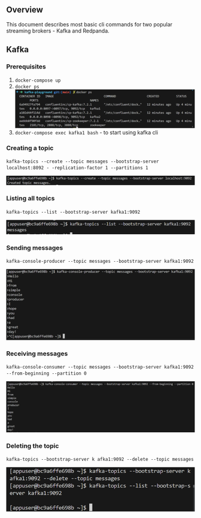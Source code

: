 ## Overview

This document describes most basic cli commands for two popular streaming brokers - Kafka and Redpanda.

## Kafka

### Prerequisites

1. `docker-compose up`
2. `docker ps`
![Docker ps output](./img/kafka-docker-ps.png)
3. `docker-compose exec kafka1 bash` - to start using kafka cli

### Creating a topic

`kafka-topics --create --topic messages --bootstrap-server localhost:8092 -
-replication-factor 1 --partitions 1`

![Output](./img/kafka-create-topic.png)

### Listing all topics

`kafka-topics --list --bootstrap-server kafka1:9092`

![Output](./img/kafka-list-topics.png)

### Sending messages

`kafka-console-producer --topic messages --bootstrap-server kafka1:9092`

![Output](./img/kafka-send-message.png)

### Receiving messages

`kafka-console-consumer --topic messages --bootstrap-server kafka1:9092 --from-beginning --partition 0`

![Output](./img/kafka-receive-message.png)

### Deleting the topic

`kafka-topics --bootstrap-server k
afka1:9092 --delete --topic messages`

![Output](./img/kafka-delete-topic.png)
